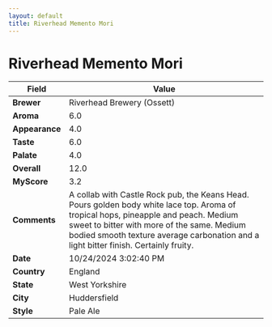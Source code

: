 ```yaml
---
layout: default
title: Riverhead Memento Mori
---
```


# Riverhead Memento Mori

| Field         | Value                                                                                                   |
|---------------|---------------------------------------------------------------------------------------------------------|
| **Brewer**    | Riverhead Brewery (Ossett)                                                                                        |
| **Aroma**     | 6.0                                                                                         |
| **Appearance**| 4.0                                                                                    |
| **Taste**     | 6.0                                                                                         |
| **Palate**    | 4.0                                                                                        |
| **Overall**   | 12.0                                                                                       |
| **MyScore**   | 3.2                                                                                       |
| **Comments**  | A collab with Castle Rock pub, the Keans Head. Pours golden body white lace top.  Aroma of tropical hops,  pineapple and peach.  Medium sweet to bitter with more of the same. Medium bodied smooth texture average carbonation and a light bitter finish.  Certainly fruity.                                                                                      |
| **Date**      | 10/24/2024 3:02:40 PM                                                                                          |
| **Country**   | England                                                                                       |
| **State**     | West Yorkshire                                                                                         |
| **City**      | Huddersfield                                                                                          |
| **Style**     | Pale Ale                                                                                         |
